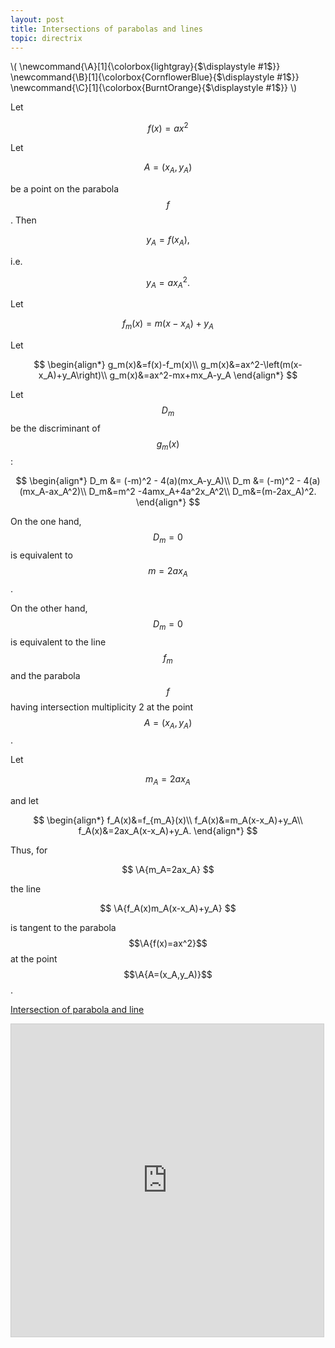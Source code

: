 ```yaml
---
layout: post
title: Intersections of parabolas and lines
topic: directrix
---
```


\\(
\newcommand{\A}[1]{\colorbox{lightgray}{$\displaystyle #1$}}
\newcommand{\B}[1]{\colorbox{CornflowerBlue}{$\displaystyle #1$}}
\newcommand{\C}[1]{\colorbox{BurntOrange}{$\displaystyle #1$}}
\\)

Let 

$$f(x)=ax^2$$

Let

$$A=(x_A,y_A)$$

be a point on the parabola $$f$$. Then

$$
y_A=f(x_A),
$$

i.e.

$$
y_A=ax_A^2.
$$

Let

$$
f_m(x)=m(x-x_A)+y_A
$$

Let

$$
\begin{align*}
g_m(x)&=f(x)-f_m(x)\\
g_m(x)&=ax^2-\left(m(x-x_A)+y_A\right)\\
g_m(x)&=ax^2-mx+mx_A-y_A
\end{align*}
$$

Let $$D_m$$ be the discriminant of $$g_m(x)$$:

$$
\begin{align*}
D_m &= (-m)^2 - 4(a)(mx_A-y_A)\\
D_m &= (-m)^2 - 4(a)(mx_A-ax_A^2)\\
D_m&=m^2 -4amx_A+4a^2x_A^2\\
D_m&=(m-2ax_A)^2.
\end{align*}
$$

On the one hand, $$D_m=0$$ is equivalent to $$m=2ax_A$$.

On the other hand, $$D_m=0$$ is equivalent to the line $$f_m$$ and the parabola $$f$$ having intersection multiplicity 2 at the point $$A=(x_A,y_A)$$.

Let

$$m_A=2ax_A$$

and let

$$
\begin{align*}
f_A(x)&=f_{m_A}(x)\\
f_A(x)&=m_A(x-x_A)+y_A\\
f_A(x)&=2ax_A(x-x_A)+y_A.
\end{align*}
$$

Thus, for 

$$
\A{m_A=2ax_A}
$$

the line

$$
\A{f_A(x)m_A(x-x_A)+y_A}
$$

is tangent to the parabola $$\A{f(x)=ax^2}$$ at the point $$\A{A=(x_A,y_A)}$$.

[Intersection of parabola and line](https://www.desmos.com/calculator/m9ioqdzi2e)

<iframe src="https://www.desmos.com/calculator/m9ioqdzi2e?embed" width="500" height="500" style="border: 1px solid #ccc" frameborder=0></iframe>